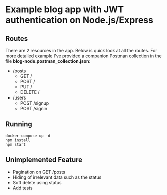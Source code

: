 # Example blog app with JWT authentication on Node.js/Express

## Routes
There are 2 resources in the app. Below is quick look at all the routes. For more detailed example I've provided a companion Postman collection in the file **blog-node.postman_collection.json**:
- /posts
    - GET /
    - POST /
    - PUT /
    - DELETE /
- /users
    - POST /signup
    - POST /signin

## Running
```
docker-compose up -d
npm install
npm start
```

## Unimplemented Feature
- Pagination on GET /posts
- Hiding of irrelevant data such as the status
- Soft delete using status
- Add tests